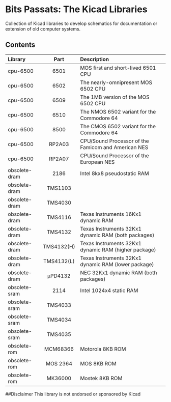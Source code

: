 # Bits Passats: The Kicad Libraries
 Collection of Kicad libraries to develop schematics for documentation or extension of old computer systems.

## Contents

| Library       | Part  | Description |
| :------------ | :---: | :------------------------------------------------------------------ |
| cpu-6500      |  6501 | MOS first and short-lived 6501 CPU  |
| cpu-6500      |  6502 | The nearly-omnipresent MOS 6502 CPU |
| cpu-6500      |  6509 | The 1MB version of the MOS 6502 CPU |
| cpu-6500      |  6510 | The NMOS 6502 variant for the Commodore 64 |
| cpu-6500      |  8500 | The CMOS 6502 variant for the Commodore 64 |
| cpu-6500      |  RP2A03 | CPU/Sound Processor of the Famicom and American NES |
| cpu-6500      |  RP2A07 | CPU/Sound Processor of the European NES |
| obsolete-dram |  2186 | Intel 8kx8 pseudostatic RAM |
| obsolete-dram |  TMS1103 |  |
| obsolete-dram |  TMS4030 |  |
| obsolete-dram |  TMS4116 | Texas Instruments 16Kx1 dynamic RAM |
| obsolete-dram |  TMS4132 | Texas Instruments 32Kx1 dynamic RAM (both packages) |
| obsolete-dram |  TMS4132(H) | Texas Instruments 32Kx1 dynamic RAM (higher package) |
| obsolete-dram |  TMS4132(L) | Texas Instruments 32Kx1 dynamic RAM (lower package) |
| obsolete-dram |  µPD4132 | NEC 32Kx1 dynamic RAM (both packages) |
| obsolete-sram |  2114 | Intel 1024x4 static RAM |
| obsolete-sram |  TMS4033 |  |
| obsolete-sram |  TMS4034 |  |
| obsolete-sram |  TMS4035 |  |
| obsolete-rom |  MCM68366 | Motorola 8KB ROM |
| obsolete-rom |  MOS 2364 | MOS 8KB ROM |
| obsolete-rom |  MK36000 | Mostek 8KB ROM |

##Disclaimer
This library is not endorsed or sponsored by Kicad
